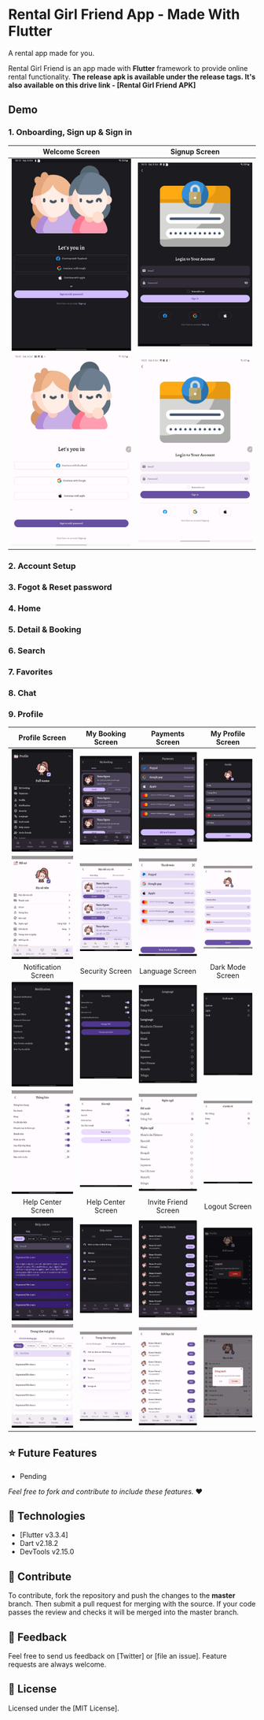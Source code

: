 # Rental Girl Friend App - Made With Flutter

A rental app made for you.

Rental Girl Friend is an app made with **Flutter** framework to provide online rental functionality.
**The release apk is available under the release tags. It's also available on this drive link - [Rental Girl Friend APK]**

## Demo

### 1. Onboarding, Sign up & Sign in

|            Welcome Screen            |           Signup Screen            |
| :----------------------------------: | :--------------------------------: |
|    ![](./docs/readme/welcome.jpg)    |    ![](./docs/readme/login.jpg)    |
| ![](./docs/readme/welcome_light.jpg) | ![](./docs/readme/login_light.jpg) |

### 2. Account Setup

### 3. Fogot & Reset password

### 4. Home

### 5. Detail & Booking

### 6. Search

### 7. Favorites

### 8. Chat

### 9. Profile

|              Profile Screen               |             My Booking Screen              |              Payments Screen               |            My Profile Screen            |
| :---------------------------------------: | :----------------------------------------: | :----------------------------------------: | :-------------------------------------: |
|      ![](./docs/readme/profile.jpg)       |     ![](./docs/readme/my_booking.jpg)      |      ![](./docs/readme/payments.jpg)       |    ![](./docs/readme/my_profile.jpg)    |
|   ![](./docs/readme/profile_light.jpg)    |  ![](./docs/readme/my_booking_light.jpg)   |   ![](./docs/readme/payments_light.jpg)    | ![](./docs/readme/my_profile_light.jpg) |
|            Notification Screen            |              Security Screen               |              Language Screen               |            Dark Mode Screen             |
|    ![](./docs/readme/notification.jpg)    |      ![](./docs/readme/security.jpg)       |      ![](./docs/readme/language.jpg)       |    ![](./docs/readme/dark_mode.jpg)     |
| ![](./docs/readme/notification_light.jpg) |   ![](./docs/readme/security_light.jpg)    |   ![](./docs/readme/language_light.jpg)    | ![](./docs/readme/dark_mode_light.jpg)  |
|            Help Center Screen             |             Help Center Screen             |            Invite Friend Screen            |              Logout Screen              |
|    ![](./docs/readme/help_center.jpg)     |    ![](./docs/readme/help_center_2.jpg)    |    ![](./docs/readme/invite_friend.jpg)    |      ![](./docs/readme/logout.jpg)      |
| ![](./docs/readme/help_center_light.jpg)  | ![](./docs/readme/help_center_2_light.jpg) | ![](./docs/readme/invite_friend_light.jpg) |   ![](./docs/readme/logout_light.jpg)   |

## ⭐ Future Features

-   Pending

_Feel free to fork and contribute to include these features._ ❤︎

## 🚀 Technologies

-   [Flutter v3.3.4]
-   Dart v2.18.2
-   DevTools v2.15.0

## 🤝 Contribute

To contribute, fork the repository and push the changes to the **master** branch. Then submit a pull request for merging with the source. If your code passes the review and checks it will be merged into the master branch.

## 💬 Feedback

Feel free to send us feedback on [Twitter] or [file an issue]. Feature requests are always welcome.

## 📝 License

Licensed under the [MIT License].
